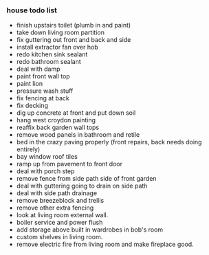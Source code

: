 ### house todo list ###

- finish upstairs toilet (plumb in and paint)
- take down living room partition
- fix guttering out front and back and side
- install extractor fan over hob
- redo kitchen sink sealant
- redo bathroom sealant
- deal with damp
- paint front wall top
- paint lion
- pressure wash stuff
- fix fencing at back
- fix decking
- dig up concrete at front and put down soil
- hang west croydon painting
- reaffix back garden wall tops
- remove wood panels in bathroom and retile
- bed in the crazy paving properly (front repairs, back needs doing entirely)
- bay window roof tiles
- ramp up from pavement to front door
- deal with porch step
- remove fence from side path side of front garden
- deal with guttering going to drain on side path
- deal with side path drainage
- remove breezeblock and trellis
- remove other extra fencing
- look at living room external wall.
- boiler service and power flush
- add storage above built in wardrobes in bob's room
- custom shelves in living room.
- remove electric fire from living room and make fireplace good.

